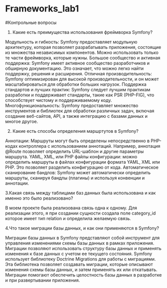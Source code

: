 # Frameworks_lab1

#Контрольные вопросы
1. Какие есть преимущества использования фреймворка Symfony?

Модульность и гибкость: Symfony предоставляет модульную архитектуру, которая позволяет разрабатывать приложения, состоящие из множества независимых компонентов. Можно использовать только те части фреймворка, которые нужны. 
Большое сообщество и активная поддержка: Symfony имеет активное сообщество разработчиков и обширную документацию. Это означает, что  можно легко найти поддержку, решения и расширения.
Отличная производительность: Symfony оптимизирован для высокой производительности, и он может масштабироваться для обработки больших нагрузок.
Поддержка стандартов и лучших практик: Symfony следует лучшим практикам разработки и поддерживает стандарты, такие как PSR (PHP-FIG), что способствует чистому и поддерживаемому коду.
Многофункциональность: Symfony предоставляет множество инструментов и библиотек для обработки различных задач, включая создание веб-сайтов, API, а также интеграцию с базами данных и многое другое.

2. Какие есть способы определения маршртутов в Symfony?

Аннотации: Маршруты могут быть определены непосредственно в PHP-кодах контроллера с использованием аннотаций. Например, аннотация @Route позволяет определить URL-шаблон и другие параметры маршрута.
YAML, XML, или PHP файлы конфигурации: можно определить маршруты в файлах конфигурации формата YAML, XML или PHP. Это позволяет разделить конфигурацию от кода.
Автоматическое сканирование бандлов: Symfony может автоматически определить маршруты, сканируя бандлы (плагины) и используя конвенции и аннотации.

3.Какая связь между таблицами баз данных была использована и как именно это было реализовано?

В моем проекте была реализована связь одна к одному. Для реализации этого, я при создании сущности создала поле category_id которое имеет тип relation и определила желаемую связь.
   
4.Что такое миграции базы данных, и как они применяются в Symfony?

 Миграции базы данных в Symfony представляют собой инструмент для управления изменениями схемы базы данных в рамках приложения. Миграции позволяют использовать структуру базы данных и применять изменения к базе данных с учетом ее текущего состояния. Symfony использует библиотеку Doctrine Migrations для работы с миграциями. Эта библиотека позволяет создавать миграции, которые описывают изменения схемы базы данных, и затем применять их или откатывать. Миграции помогают обеспечить целостность  базы данных в разработке и при развертывании приложения.
